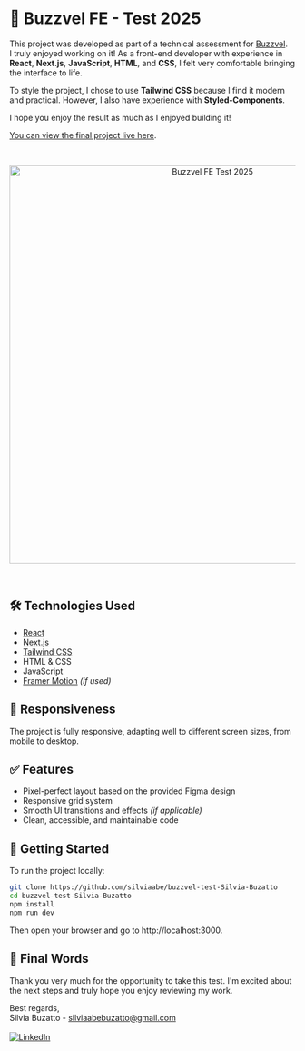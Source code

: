 # 🚀 Buzzvel FE - Test 2025

This project was developed as part of a technical assessment for [Buzzvel](https://buzzvel.com/).  
I truly enjoyed working on it! As a front-end developer with experience in **React**, **Next.js**, **JavaScript**, **HTML**, and **CSS**, I felt very comfortable bringing the interface to life.

To style the project, I chose to use **Tailwind CSS** because I find it modern and practical. However, I also have experience with **Styled-Components**.

I hope you enjoy the result as much as I enjoyed building it!

[You can view the final project live here](https://buzzvel-test-silvia-buzatto.vercel.app/).

<br>
<p align="center">
  <img alt="Buzzvel FE Test 2025" src="https://github.com/user-attachments/assets/ed9ae283-4b42-4dae-b879-7e4b57ee7881" width="700">
</p>
<br>

## 🛠️ Technologies Used

- [React](https://reactjs.org/)
- [Next.js](https://nextjs.org/)
- [Tailwind CSS](https://tailwindcss.com/)
- HTML & CSS
- JavaScript
- [Framer Motion](https://www.framer.com/motion/) *(if used)*

## 📱 Responsiveness

The project is fully responsive, adapting well to different screen sizes, from mobile to desktop.

## ✅ Features

- Pixel-perfect layout based on the provided Figma design
- Responsive grid system
- Smooth UI transitions and effects *(if applicable)*
- Clean, accessible, and maintainable code

## 📂 Getting Started

To run the project locally:

```bash
git clone https://github.com/silviaabe/buzzvel-test-Silvia-Buzatto
cd buzzvel-test-Silvia-Buzatto
npm install
npm run dev
```

Then open your browser and go to http://localhost:3000.

## 🙌 Final Words
Thank you very much for the opportunity to take this test. I'm excited about the next steps and truly hope you enjoy reviewing my work.

Best regards, <br>
Silvia Buzatto - silviaabebuzatto@gmail.com
<br> <br>
[![LinkedIn](https://img.shields.io/badge/-LinkedIn-0077B5?style=for-the-badge&logo=linkedin&logoColor=white)](https://www.linkedin.com/in/silvia-abe) 

